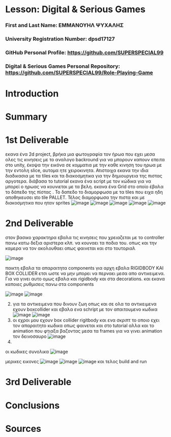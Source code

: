 # Lesson: Digital & Serious Games

### First and Last Name: ΕΜΜΑΝΟΥΗΛ ΨΥΧΑΛΗΣ
### University Registration Number: dpsd17127
### GitHub Personal Profile: https://github.com/SUPERSPECIAL99
### Digital & Serious Games Personal Repository: https://github.com/SUPERSPECIAL99/Role-Playing-Game

# Introduction

# Summary


# 1st Deliverable
εκανα ένα 2d project,  βρήκα μια φωτογραφία τον ήρωα που εχει μεσα ολες τις κινησεις με το αναλογο backround για να μπορουν καπουν επειτα στο unity, έκοψα την εικόνα σε κομματια με την καθε κινηση του ηρωα με την εντολη slice, αυτομα ητε χειροκινητα. Ατιστοιχα εκανα την ιδια διαδικασια με τα tiles και τα διακοσμητικα  για την δημιουργεια της πιστας αργοτερα.  διάβασα το tutorial εκανα ένα script με τον  κώδικα για να μπορεί ο ηρωας να κουνιεται με τα βελη. εκανα ένα Grid στο οποίο έβαλα το δάπεδο της πίστας . Το δαπεδο το διαμορφωσα με τα tiles που ειχα ηδη αποθηκευσει sto tile PALLET. Τέλος διαμορφωσα την πιστα και με διακοσμητικα που ηταν sprites
![image](https://user-images.githubusercontent.com/101881250/201372128-82cc5d8b-03e0-476e-b65a-a1df7ca13115.png)
![image](https://user-images.githubusercontent.com/101881250/201372175-7ef709c8-12b0-46d0-aabb-927fe4429fdb.png)
![image](https://user-images.githubusercontent.com/101881250/201372265-fe73f747-3e9b-489e-8ad8-93df79e5eaf8.png)
![image](https://user-images.githubusercontent.com/101881250/201372337-38809108-94e1-42c5-b070-4c28afea7880.png)
![image](https://user-images.githubusercontent.com/101881250/201372383-f0d1f0e4-c4f3-4296-a067-e99206a7645c.png)



# 2nd Deliverable

στον βασικο χαρακτηρα εβαλα τις κινησεις που χρειαζεται με το controller πανω κατω δεξια αριστερα κλπ. να κουναει τα ποδια του. οπως και την καμερα να τον ακολουθαει οπως φαινεται και στο τουτοριαλ 

![image](https://user-images.githubusercontent.com/101881250/207662986-97954e3a-bf33-4253-b6b4-fb76d2576ae4.png)


 παικτη εβαλα τα απαραιτητα components για αρχη εβαλα RIGIDBODY KAI BOX COLLIDER ετσι ωστε να μην μπορει να περναει μεσα απο αντικειμενα. Για να γινει αυτο ομως εβαλα και rigidbody και στα decorations. και εκανα καποιες ρυθμισεις πανω στα components

![image](https://user-images.githubusercontent.com/101881250/207657845-5794e403-7f09-41ef-ae7d-1752fec4699c.png)
![image](https://user-images.githubusercontent.com/101881250/207661108-af8d3163-2788-4172-a2fd-1e92f9d01ed7.png)

2) για τα αντικειμενα που δινουν ζωη οπως και σε ολα τα αντικειμενα εχουν boxcollider και εβαλα ενα schript με τον απαιτουμενο κωδικα 
![image](https://user-images.githubusercontent.com/101881250/207661792-55965209-86c3-4a5b-8c2a-f0ef9bb6d541.png)
![image](https://user-images.githubusercontent.com/101881250/207661839-37598b36-f176-4cd6-80d1-fe553de94943.png)
3) οι εχροι μου εχουν box collider rigitbody και ενα σκριπτ το οποιο εχει τον απαραιτητο κωδικα οπως φαινεται και στο tutorial αλλα και το animation  που φτιαξα βαζοντας μεσα τα frames για να γινει animation τον δεινοσαυρο 
![image](https://user-images.githubusercontent.com/101881250/207662439-2a927b6a-4cc3-488e-94ac-44b3ad0294dc.png)
4) 
οι κωδικες συνολικα 
![image](https://user-images.githubusercontent.com/101881250/207663105-912ec72c-508a-473d-8990-1c1b861e77c8.png)

μερικες εικονες 
![image](https://user-images.githubusercontent.com/101881250/207663343-f12e6757-8f34-4424-8d17-2f60a422343d.png)
![image](https://user-images.githubusercontent.com/101881250/207663433-965f6847-a4e5-4919-ba12-63845d993a47.png)
![image](https://user-images.githubusercontent.com/101881250/207663513-ac9d24fa-2cdf-462f-bdf8-8f91a9fe65c5.png)
 και τελος build and run 



          
  


# 3rd Deliverable 


# Conclusions


# Sources

